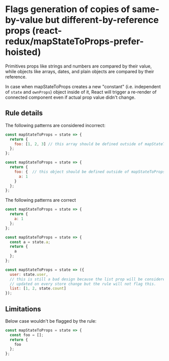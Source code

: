 # Flags generation of copies of same-by-value but different-by-reference props (react-redux/mapStateToProps-prefer-hoisted)

Primitives props like strings and numbers are compared by their value, while objects like arrays, dates, and plain objects are compared by their reference.

In case when mapStateToProps creates a new "constant" (i.e. independent of `state` and `ownProps`) object inside of it, React will trigger a re-render of connected component even if actual prop value didn't change.


## Rule details

The following patterns are considered incorrect:

```js
const mapStateToProps = state => {
  return {
    foo: [1, 2, 3] // this array should be defined outside of mapStateToProps
  };
};
```


```js
const mapStateToProps = state => {
  return {
    foo: {  // this object should be defined outside of mapStateToProps
      a: 1
    }
  };
};
```


The following patterns are correct

```js
const mapStateToProps = state => {
  return {
    a: 1
  };
};
```

```js
const mapStateToProps = state => {
  const a = state.a;
  return {
    a
  };
};
```

```js
const mapStateToProps = state => ({
  user: state.user,
  // this is still a bad design because the list prop will be considered
  // updated on every store change but the rule will not flag this.
  list: [1, 2, state.count] 
});
```


## Limitations

Below case wouldn't be flagged by the rule:

```js
const mapStateToProps = state => {
  const foo = [];
  return {
    foo
  };
};
```
